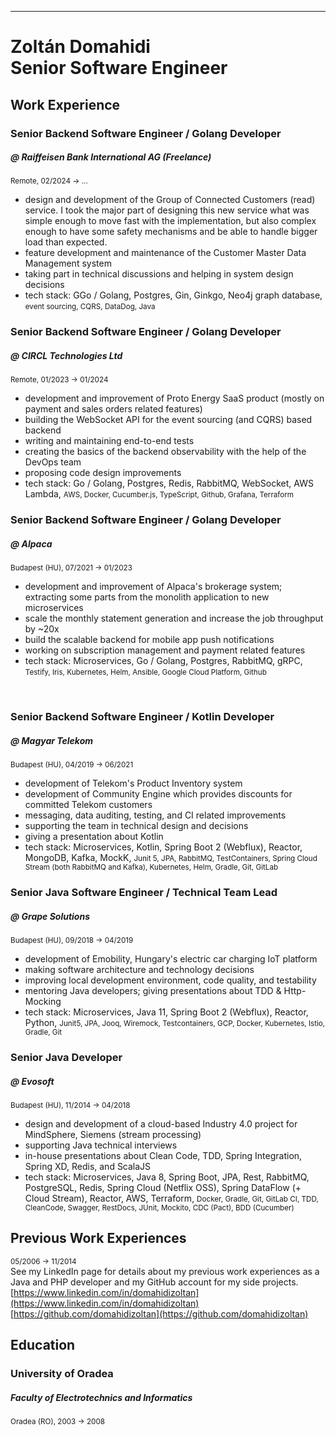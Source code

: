 
---
# <span class="firstname">Zoltán</span> <span class="lastname">Domahidi</span><br/> Senior Software Engineer  


## Work Experience  

### Senior Backend Software Engineer / Golang Developer  
##### @ Raiffeisen Bank International AG (Freelance)  
<small class="period">Remote, 02/2024 → ...</small>  
- design and development of the Group of Connected Customers (read) service. I took the major part of designing this new service what was simple enough to move fast with the implementation, but also complex enough to have some safety mechanisms and be able to handle bigger load than expected.  
- feature development and maintenance of the Customer Master Data Management system  
- taking part in technical discussions and helping in system design decisions  
- tech stack: <span class="technologies">GGo / Golang, Postgres, Gin, Ginkgo, Neo4j graph database, <small>event sourcing, CQRS, DataDog, Java</small></span>  

### Senior Backend Software Engineer / Golang Developer  
##### @ CIRCL Technologies Ltd  
<small class="period">Remote, 01/2023 → 01/2024</small>  
- development and improvement of Proto Energy SaaS product (mostly on payment and sales orders related features)  
- building the WebSocket API for the event sourcing (and CQRS) based backend  
- writing and maintaining end-to-end tests  
- creating the basics of the backend observability with the help of the DevOps team  
- proposing code design improvements  
- tech stack: <span class="technologies">Go / Golang, Postgres, Redis, RabbitMQ, WebSocket, AWS Lambda, <small>AWS, Docker, Cucumber.js, TypeScript, Github, Grafana, Terraform</small></span> 

### Senior Backend Software Engineer / Golang Developer  
##### @ Alpaca  
<small class="period">Budapest (HU), 07/2021 → 01/2023</small>  
- development and improvement of Alpaca's brokerage system; extracting some parts from the monolith application to new microservices  
- scale the monthly statement generation and increase the job throughput by ~20x  
- build the scalable backend for mobile app push notifications  
- working on subscription management and payment related features  
- tech stack: <span class="technologies">Microservices, Go / Golang, Postgres, RabbitMQ, gRPC, <small>Testify, Iris, Kubernetes, Helm, Ansible, Google Cloud Platform, Github</small></span>  

<p class="pagebreak">&nbsp;</p>

### Senior Backend Software Engineer / Kotlin Developer  
##### @ Magyar Telekom  
<small class="period">Budapest (HU), 04/2019 → 06/2021</small>  
- development of Telekom's Product Inventory system  
- development of Community Engine which provides discounts for committed Telekom customers  
- messaging, data auditing, testing, and CI related improvements  
- supporting the team in technical design and decisions  
- giving a presentation about Kotlin  
- tech stack: <span class="technologies">Microservices, Kotlin, Spring Boot 2 (Webflux), Reactor, MongoDB, Kafka, MockK, <small>Junit 5, JPA, RabbitMQ, TestContainers, Spring Cloud Stream (both RabbitMQ and Kafka), Kubernetes, Helm, Gradle, Git, GitLab</small></span>  

### Senior Java Software Engineer / Technical Team Lead  
##### @ Grape Solutions  
<small class="period">Budapest (HU), 09/2018 → 04/2019</small>  
- development of Emobility, Hungary's electric car charging IoT platform  
- making software architecture and technology decisions  
- improving local development environment, code quality, and testability  
- mentoring Java developers; giving presentations about TDD & Http-Mocking  
- tech stack: <span class="technologies">Microservices, Java 11, Spring Boot 2 (Webflux), Reactor, Python, <small>Junit5, JPA, Jooq, Wiremock, Testcontainers, GCP, Docker, Kubernetes, Istio, Gradle, Git</small></span>  

### Senior Java Developer  
##### @ Evosoft  
<small class="period">Budapest (HU), 11/2014 → 04/2018</small>  
- design and development of a cloud-based Industry 4.0 project for MindSphere, Siemens (stream processing)  
- supporting Java technical interviews  
- in-house presentations about Clean Code, TDD, Spring Integration, Spring XD, Redis, and ScalaJS  
- tech stack: <span class="technologies">Microservices, Java 8, Spring Boot, JPA, Rest, RabbitMQ, PostgreSQL, Redis, Spring Cloud (Netflix OSS), Spring DataFlow (+ Cloud Stream), Reactor, AWS, Terraform, <small>Docker, Gradle, Git, GitLab CI, TDD, CleanCode, Swagger, RestDocs, JUnit, Mockito, CDC (Pact), BDD (Cucumber)</small></span>  



## Previous Work Experiences  

<small class="period">05/2006 → 11/2014</small>  
See my LinkedIn page for details about my previous work experiences as a Java and PHP developer and my GitHub account for my side projects.  
[https://www.linkedin.com/in/domahidizoltan](https://www.linkedin.com/in/domahidizoltan)  
[https://github.com/domahidizoltan](https://github.com/domahidizoltan)  

## Education

### University of Oradea
##### Faculty of Electrotechnics and Informatics
<small class="period">Oradea (RO), 2003 → 2008</small>
